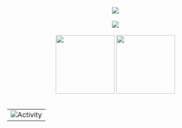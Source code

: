 <div align="center">

<img src="https://github-readme-streak-stats.herokuapp.com/?user=sc-zhang&theme=dark" /><br><br>
<img  src="https://github-profile-trophy.vercel.app/?username=sc-zhang&theme=gruvbox&row=1&column=6&no-frame=true&no-bg=true" /><br><br>
<img height="137px" src="https://github-readme-stats-git-masterrstaa-rickstaa.vercel.app/api?username=sc-zhang&show_icons=true&card_width=500&line_height=21&theme=dark" />
<img height="137px" src="https://github-readme-stats-git-masterrstaa-rickstaa.vercel.app/api/top-langs/?username=sc-zhang&layout=compact&card_width=450&langs_count=6&theme=dark" /><br><br>
<table align="center">
  <tr>
    <td><img src="https://github-readme-activity-graph.cyclic.app/graph?username=sc-zhang&theme=xcode" alt="Activity"/></td>
  </tr>
</table>

</div>
